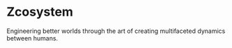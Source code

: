 # Zcosystem
Engineering better worlds through the art of creating multifaceted dynamics between humans.
